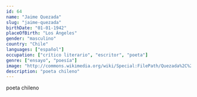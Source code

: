 ```yaml
---
id: 64
name: "Jaime Quezada"
slug: "jaime-quezada"
birthDate: "01-01-1942"
placeOfBirth: "Los Ángeles"
gender: "masculino"
country: "Chile"
languages: ["español"]
occupation: ["crítico literario", "escritor", "poeta"]
genre: ["ensayo", "poesía"]
image: "http://commons.wikimedia.org/wiki/Special:FilePath/Quezada%2C%20Jaime%20-FILSA%202015%2010%2026%20fRF02.jpg"
description: "poeta chileno"
---
```


poeta chileno
